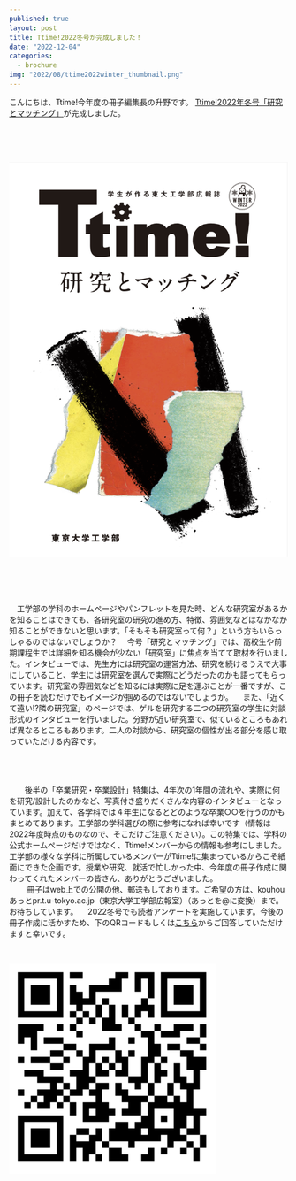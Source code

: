 ```yaml
---
published: true
layout: post
title: Ttime!2022冬号が完成しました！
date: "2022-12-04"
categories:
  - brochure
img: "2022/08/ttime2022winter_thumbnail.png"
---
```


こんにちは、Ttime!今年度の冊子編集長の升野です。
[Ttime!2022年冬号「研究とマッチング」](https://www.t.u-tokyo.ac.jp/hubfs/ttime/2022/2022TtimeWinter.pdf)が完成しました。

<br>
<br>
<br>

[![Image](/assets/images/2022/12/ttime2022winter.png)](https://www.t.u-tokyo.ac.jp/hubfs/ttime/2022/2022TtimeWinter.pdf)

<br>
<br>
<br>

　工学部の学科のホームページやパンフレットを見た時、どんな研究室があるかを知ることはできても、各研究室の研究の進め方、特徴、雰囲気などはなかなか知ることができないと思います。「そもそも研究室って何？」という方もいらっしゃるのではないでしょうか？
　今号「研究とマッチング」では、高校生や前期課程生では詳細を知る機会が少ない「研究室」に焦点を当てて取材を行いました。インタビューでは、先生方には研究室の運営方法、研究を続けるうえで大事にしていること、学生には研究室を選んで実際にどうだったのかも語ってもらっています。研究室の雰囲気などを知るには実際に足を運ぶことが一番ですが、この冊子を読むだけでもイメージが掴めるのではないでしょうか。
　また、「近くて遠い⁉隣の研究室」のページでは、ゲルを研究する二つの研究室の学生に対談形式のインタビューを行いました。分野が近い研究室で、似ているところもあれば異なるところもあります。二人の対談から、研究室の個性が出る部分を感じ取っていただける内容です。
<br>
<br>
<br>　

　　後半の「卒業研究・卒業設計」特集は、4年次の1年間の流れや、実際に何を研究/設計したのかなど、写真付き盛りだくさんな内容のインタビューとなっています。加えて、各学科では４年生になるとどのような卒業○○を行うのかもまとめてあります。工学部の学科選びの際に参考になれば幸いです（情報は2022年度時点のものなので、そこだけご注意ください）。この特集では、学科の公式ホームページだけではなく、Ttime!メンバーからの情報も参考にしました。工学部の様々な学科に所属しているメンバーがTtime!に集まっているからこそ紙面にできた企画です。授業や研究、就活で忙しかった中、今年度の冊子作成に関わってくれたメンバーの皆さん、ありがとうございました。
<br>
　
　冊子はweb上での公開の他、郵送もしております。ご希望の方は、kouhouあっとpr.t.u-tokyo.ac.jp（東京大学工学部広報室）（あっとを@に変換）まで。お待ちしています。
　2022冬号でも読者アンケートを実施しています。今後の冊子作成に活かすため、下のQRコードもしくは[こちら](https://forms.gle/z6mvgLPiUk39rudd8)からご回答していただけますと幸いです。




<br>

![Image](/assets/images/2022/12/ttime2022winter-qr.png)



